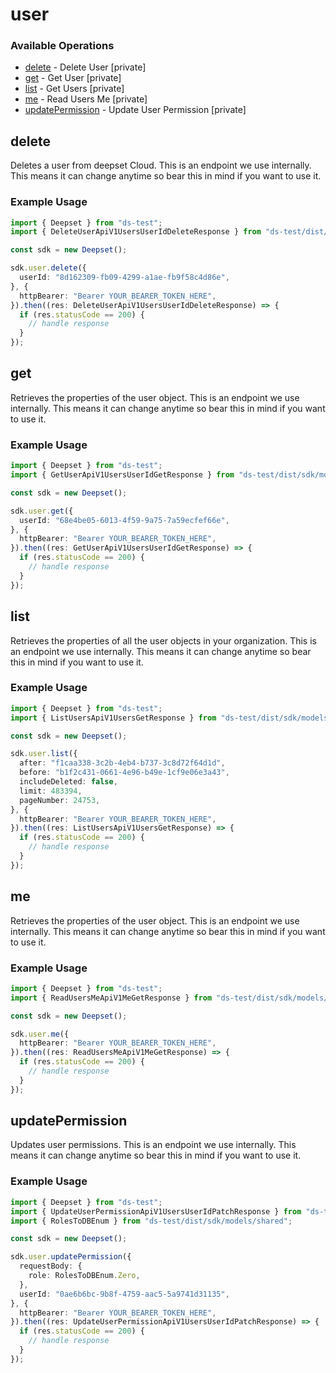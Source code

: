 # user

### Available Operations

* [delete](#delete) - Delete User [private]
* [get](#get) - Get User [private]
* [list](#list) - Get Users [private]
* [me](#me) - Read Users Me [private]
* [updatePermission](#updatepermission) - Update User Permission [private]

## delete

Deletes a user from deepset Cloud. This is an endpoint we use internally. This means it can change anytime so bear this in mind if you want to use it.

### Example Usage

```typescript
import { Deepset } from "ds-test";
import { DeleteUserApiV1UsersUserIdDeleteResponse } from "ds-test/dist/sdk/models/operations";

const sdk = new Deepset();

sdk.user.delete({
  userId: "8d162309-fb09-4299-a1ae-fb9f58c4d86e",
}, {
  httpBearer: "Bearer YOUR_BEARER_TOKEN_HERE",
}).then((res: DeleteUserApiV1UsersUserIdDeleteResponse) => {
  if (res.statusCode == 200) {
    // handle response
  }
});
```

## get

Retrieves the properties of the user object. This is an endpoint we use internally. This means it can change anytime so bear this in mind if you want to use it.

### Example Usage

```typescript
import { Deepset } from "ds-test";
import { GetUserApiV1UsersUserIdGetResponse } from "ds-test/dist/sdk/models/operations";

const sdk = new Deepset();

sdk.user.get({
  userId: "68e4be05-6013-4f59-9a75-7a59ecfef66e",
}, {
  httpBearer: "Bearer YOUR_BEARER_TOKEN_HERE",
}).then((res: GetUserApiV1UsersUserIdGetResponse) => {
  if (res.statusCode == 200) {
    // handle response
  }
});
```

## list

Retrieves the properties of all the user objects in your organization. This is an endpoint we use internally. This means it can change anytime so bear this in mind if you want to use it.

### Example Usage

```typescript
import { Deepset } from "ds-test";
import { ListUsersApiV1UsersGetResponse } from "ds-test/dist/sdk/models/operations";

const sdk = new Deepset();

sdk.user.list({
  after: "f1caa338-3c2b-4eb4-b737-3c8d72f64d1d",
  before: "b1f2c431-0661-4e96-b49e-1cf9e06e3a43",
  includeDeleted: false,
  limit: 483394,
  pageNumber: 24753,
}, {
  httpBearer: "Bearer YOUR_BEARER_TOKEN_HERE",
}).then((res: ListUsersApiV1UsersGetResponse) => {
  if (res.statusCode == 200) {
    // handle response
  }
});
```

## me

Retrieves the properties of the user object. This is an endpoint we use internally. This means it can change anytime so bear this in mind if you want to use it.

### Example Usage

```typescript
import { Deepset } from "ds-test";
import { ReadUsersMeApiV1MeGetResponse } from "ds-test/dist/sdk/models/operations";

const sdk = new Deepset();

sdk.user.me({
  httpBearer: "Bearer YOUR_BEARER_TOKEN_HERE",
}).then((res: ReadUsersMeApiV1MeGetResponse) => {
  if (res.statusCode == 200) {
    // handle response
  }
});
```

## updatePermission

Updates user permissions. This is an endpoint we use internally. This means it can change anytime so bear this in mind if you want to use it.

### Example Usage

```typescript
import { Deepset } from "ds-test";
import { UpdateUserPermissionApiV1UsersUserIdPatchResponse } from "ds-test/dist/sdk/models/operations";
import { RolesToDBEnum } from "ds-test/dist/sdk/models/shared";

const sdk = new Deepset();

sdk.user.updatePermission({
  requestBody: {
    role: RolesToDBEnum.Zero,
  },
  userId: "0ae6b6bc-9b8f-4759-aac5-5a9741d31135",
}, {
  httpBearer: "Bearer YOUR_BEARER_TOKEN_HERE",
}).then((res: UpdateUserPermissionApiV1UsersUserIdPatchResponse) => {
  if (res.statusCode == 200) {
    // handle response
  }
});
```
